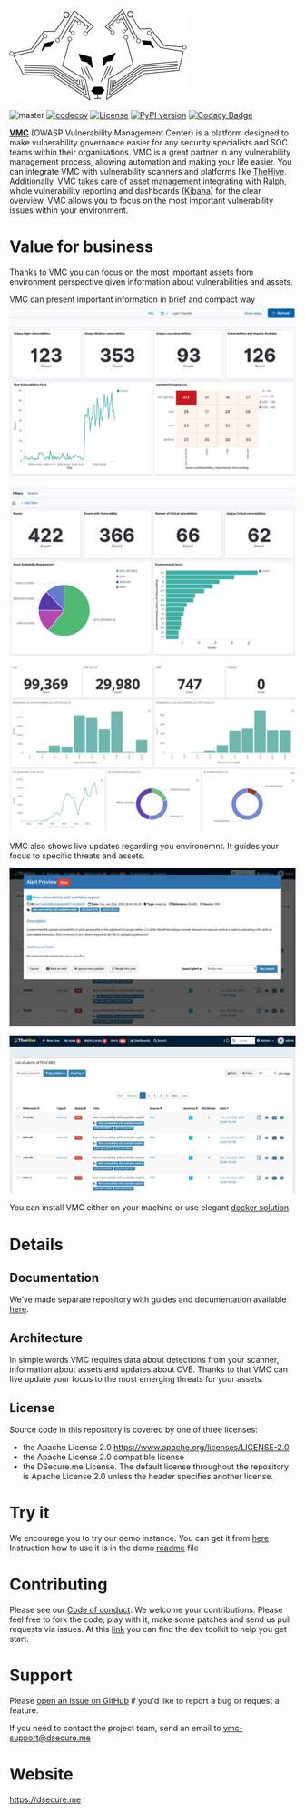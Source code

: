![Logo](https://raw.githubusercontent.com/DSecureMe/vmc/master/images/vmp.png)

![master](https://github.com/DSecureMe/vmc/actions/workflows/main.yml/badge.svg?branch=master) [![codecov](https://codecov.io/gh/DSecureMe/vmc/branch/master/graph/badge.svg)](https://codecov.io/gh/DSecureMe/vmc) [![License](https://img.shields.io/badge/License-Apache%202.0-blue.svg)](https://opensource.org/licenses/Apache-2.0) [![PyPI version](https://badge.fury.io/py/vmcenter.svg)](https://badge.fury.io/py/vmcenter)
[![Codacy Badge](https://api.codacy.com/project/badge/Grade/7e6cbf0a970e4b19963bc3a63f843bf7)](https://www.codacy.com/gh/DSecureMe/vmc?utm_source=github.com&amp;utm_medium=referral&amp;utm_content=DSecureMe/vmc&amp;utm_campaign=Badge_Grade)

**[VMC](https://owasp.org/www-project-vulnerability-management-center/)** (OWASP Vulnerability Management Center) is a platform designed to make vulnerability governance easier for any security specialists and SOC teams within their organisations. VMC is a great partner in any vulnerability management process, allowing automation and making your life easier. You can integrate VMC with vulnerability scanners and platforms like [TheHive](https://github.com/TheHive-Project/TheHive). Additionally, VMC takes care of asset management integrating with [Ralph](https://github.com/allegro/ralph), whole vulnerability reporting and dashboards ([Kibana](https://github.com/elastic/kibana)) for the clear overview. VMC allows you to focus on the most important vulnerability issues within your environment.

# Value for business
Thanks to VMC you can focus on the most important assets from environment perspective given information about vulnerabilities and assets.

VMC can present important information in brief and compact way
![screen3](https://raw.githubusercontent.com/DSecureMe/vmc/master/images/kpi_1.png)

![screen4](https://raw.githubusercontent.com/DSecureMe/vmc/master/images/kpi_2.png)

![screen5](https://raw.githubusercontent.com/DSecureMe/vmc/master/images/67130855_394264208112259_8200620034528116736_n.png)

VMC also shows live updates regarding you environemnt. It guides your focus to specific threats and assets.

![screen1](https://raw.githubusercontent.com/DSecureMe/vmc/master/images/hive.png)

![screen2](https://raw.githubusercontent.com/DSecureMe/vmc/master/images/alerts.png)

You can install VMC either on your machine or use elegant [docker solution](https://github.com/DSecureMe/vmc-docker).

# Details
## Documentation
We’ve made separate repository with guides and documentation available [here](https://github.com/DSecureMe/vmc-docs).
## Architecture
In simple words VMC requires data about detections from your scanner, information about assets and updates about CVE. Thanks to that VMC can live update your focus to the most emerging threats for your assets.
## License
Source code in this repository is covered by one of three licenses:
* the Apache License 2.0 https://www.apache.org/licenses/LICENSE-2.0
* the Apache License 2.0 compatible license
* the DSecure.me License.
The default license throughout the repository is Apache License 2.0 unless the header specifies another license.

# Try it
We encourage you to try our demo instance. You can get it from [here](https://github.com/DSecureMe/vmc-demo)
Instruction how to use it is in the demo [readme](https://github.com/DSecureMe/vmc-demo/blob/main/README.md) file


# Contributing
Please see our [Code of conduct](https://github.com/DSecureMe/vmc/blob/master/CODE_OF_CONDUCT.md). We welcome your contributions. Please feel free to fork the code, play with it, make some patches and send us pull requests via issues. At this [link](https://github.com/DSecureMe/vmc-dev-toolkit) you can find the dev toolkit to help you get start.

# Support
Please [open an issue on GitHub](https://github.com/DSecureMe/vmc/issues) if you'd like to report a bug or request a feature.

If you need to contact the project team, send an email to vmc-support@dsecure.me

# Website
https://dsecure.me
